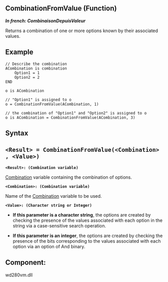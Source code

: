 
## CombinationFromValue (Function)

***In french: CombinaisonDepuisValeur***



<a name="XUse"></a>
<a name="Use"></a>
<a name="description"></a>
Returns a combination of one or more options known by their associated values.


<a name="Example1"></a>
<a name="sample_code"></a>

## Example


```wl
// Describe the combination
ACombination is combination
	Option1 = 1
	Option2 = 2
END

o is ACombination

// "Option1" is assigned to o
o = CombinationFromValue(ACombination, 1)

// the combination of "Option1" and "Option2" is assigned to o
o is ACombination = CombinationFromValue(ACombination, 3)
```

<a name="XSYNTAX"></a>

## Syntax
<a name="SYNTAX1"></a>

`<Result> = CombinationFromValue(<Combination> , <Value>)`
---

**`<Result>: (Combination variable)`**

[Combination](../Motscles/1514074.md) variable containing the combination of options. 

**`<Combination>: (Combination variable)`**

Name of the [Combination](../Motscles/1514074.md) variable to be used.

**`<Value>: (Character string or Integer)`**



- **If this parameter is a character string**, the options are created by checking the presence of the values associated with each option in the string via a case-sensitive search operation.

- **If this parameter is an integer**, the options are created by checking the presence of the bits corresponding to the values associated with each option via an option of And binary.












<a name="XComponent"></a>

## Component:
wd280vm.dll
